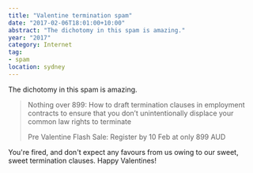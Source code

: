 ```yaml
---
title: "Valentine termination spam"
date: "2017-02-06T18:01:00+10:00"
abstract: "The dichotomy in this spam is amazing."
year: "2017"
category: Internet
tag:
- spam
location: sydney
---
```

The dichotomy in this spam is amazing.

> Nothing over 899: How to draft termination clauses in employment contracts to ensure that you don’t unintentionally displace your common law rights to terminate  
> 
> Pre Valentine Flash Sale: Register by 10 Feb at only 899 AUD

You're fired, and don't expect any favours from us owing to our sweet, sweet termination clauses. Happy Valentines!

